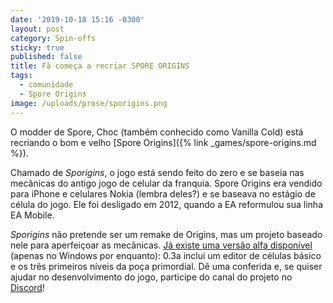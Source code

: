 ```yaml
---
date: '2019-10-18 15:16 -0300'
layout: post
category: Spin-offs
sticky: true
published: false
title: Fã começa a recriar SPORE ORIGINS
tags:
  - comunidade
  - Spore Origins
image: /uploads/prose/sporigins.png
---
```

O modder de Spore, Choc (também conhecido como Vanilla Cold) está recriando o bom e velho [Spore Origins]({% link _games/spore-origins.md %}).

Chamado de _Sporigins_, o jogo está sendo feito do zero e se baseia nas mecânicas do antigo jogo de celular da franquia. Spore Origins era vendido para iPhone e celulares Nokia (lembra deles?) e se baseava no estágio de célula do jogo. Ele foi desligado em 2012, quando a EA reformulou sua linha EA Mobile.

_Sporigins_ não pretende ser um remake de Origins, mas um projeto baseado nele para aperfeiçoar as mecânicas. [Já existe uma versão alfa disponível](https://1drv.ms/u/s!AvuubHYsSlZUmkmF_AhrQDdoov2n?e=hF1Snw) (apenas no Windows por enquanto): 0.3a inclui um editor de células básico e os três primeiros níveis da poça primordial. Dê uma conferida e, se quiser ajudar no desenvolvimento do jogo, participe do canal do projeto no [Discord](https://discord.gg/dhh7Xng)! 